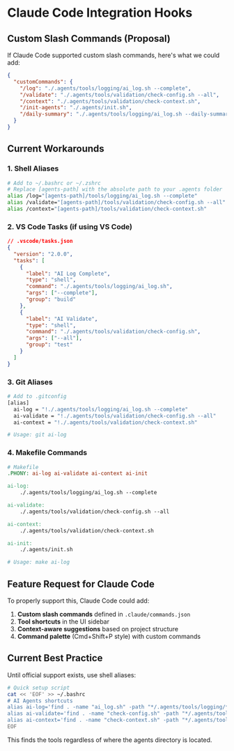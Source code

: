 # Claude Code Integration Hooks

## Custom Slash Commands (Proposal)

If Claude Code supported custom slash commands, here's what we could add:

```json
{
  "customCommands": {
    "/log": "./.agents/tools/logging/ai_log.sh --complete",
    "/validate": "./.agents/tools/validation/check-config.sh --all",
    "/context": "./.agents/tools/validation/check-context.sh",
    "/init-agents": "./.agents/init.sh",
    "/daily-summary": "./.agents/tools/logging/ai_log.sh --daily-summary"
  }
}
```

## Current Workarounds

### 1. Shell Aliases
```bash
# Add to ~/.bashrc or ~/.zshrc
# Replace [agents-path] with the absolute path to your .agents folder
alias /log="[agents-path]/tools/logging/ai_log.sh --complete"
alias /validate="[agents-path]/tools/validation/check-config.sh --all"
alias /context="[agents-path]/tools/validation/check-context.sh"
```

### 2. VS Code Tasks (if using VS Code)
```json
// .vscode/tasks.json
{
  "version": "2.0.0",
  "tasks": [
    {
      "label": "AI Log Complete",
      "type": "shell",
      "command": "./.agents/tools/logging/ai_log.sh",
      "args": ["--complete"],
      "group": "build"
    },
    {
      "label": "AI Validate",
      "type": "shell", 
      "command": "./.agents/tools/validation/check-config.sh",
      "args": ["--all"],
      "group": "test"
    }
  ]
}
```

### 3. Git Aliases
```bash
# Add to .gitconfig
[alias]
  ai-log = "!./.agents/tools/logging/ai_log.sh --complete"
  ai-validate = "!./.agents/tools/validation/check-config.sh --all"
  ai-context = "!./.agents/tools/validation/check-context.sh"

# Usage: git ai-log
```

### 4. Makefile Commands
```makefile
# Makefile
.PHONY: ai-log ai-validate ai-context ai-init

ai-log:
	./.agents/tools/logging/ai_log.sh --complete

ai-validate:
	./.agents/tools/validation/check-config.sh --all

ai-context:
	./.agents/tools/validation/check-context.sh

ai-init:
	./.agents/init.sh

# Usage: make ai-log
```

## Feature Request for Claude Code

To properly support this, Claude Code could add:

1. **Custom slash commands** defined in `.claude/commands.json`
2. **Tool shortcuts** in the UI sidebar
3. **Context-aware suggestions** based on project structure
4. **Command palette** (Cmd+Shift+P style) with custom commands

## Current Best Practice

Until official support exists, use shell aliases:

```bash
# Quick setup script
cat << 'EOF' >> ~/.bashrc
# AI Agents shortcuts
alias ai-log='find . -name "ai_log.sh" -path "*/.agents/tools/logging/*" -exec {} --complete \;'
alias ai-validate='find . -name "check-config.sh" -path "*/.agents/tools/validation/*" -exec {} --all \;'
alias ai-context='find . -name "check-context.sh" -path "*/.agents/tools/validation/*" -exec {} \;'
EOF
```

This finds the tools regardless of where the agents directory is located.

